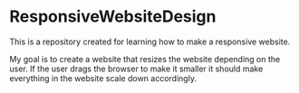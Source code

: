 # ResponsiveWebsiteDesign

This is a repository created for learning how to make a responsive website. 

My goal is to create a website that resizes the website depending on the user. If the user drags the browser to make it smaller it should make everything in the website scale down accordingly.
